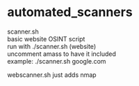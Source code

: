 # automated_scanners  

scanner.sh  
basic website OSINT script  
run with ./scanner.sh (website)  
uncomment amass to have it included  
example: ./scanner.sh google.com  

webscanner.sh just adds nmap

